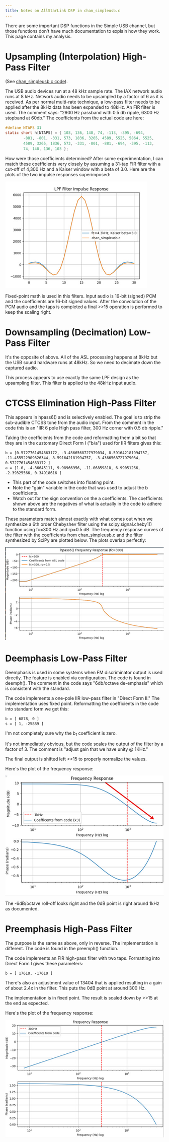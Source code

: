 ```yaml
---
title: Notes on AllStarLink DSP in chan_simpleusb.c
---
```


There are some important DSP functions in the Simple USB channel, but
those functions don't have much documentation to explain how they work.
This page contains my analysis.

# Upsampling (Interpolation) High-Pass Filter

(See [chan_simpleusb.c code](https://github.com/AllStarLink/app_rpt/blob/f8e4aee84bfeeb4c3acf3ccd2c1a0cdefaef1936/channels/chan_simpleusb.c#L2130)).

The USB audio devices run at a 48 kHz sample rate. The IAX network audio 
runs at 8 kHz. Network audio needs to be upsampled by a factor of 6 as 
it is received. As per normal 
multi-rate technique, a low-pass filter needs to be applied after the 
8kHz data has been expanded to 48kHz. An FIR filter is used. The comment
says: "2900 Hz passband with 0.5 db ripple, 6300 Hz stopband at 60db."
The coefficients from the actual code are here:

```c
#define	NTAPS 31
static short h[NTAPS] = { 103, 136, 148, 74, -113, -395, -694,
        -881, -801, -331, 573, 1836, 3265, 4589, 5525, 5864, 5525,
        4589, 3265, 1836, 573, -331, -801, -881, -694, -395, -113,
        74, 148, 136, 103 };
```

How were those coefficients determined? After some experimentation, I can match 
these coefficients very closely
by assuming a 31-tap FIR filter with a cut-off of 4,300 Hz and a Kaiser
window with a beta of 3.0. Here are the plots of the two impulse responses
superimposed:

![LPF Analysis](/assets/images/asl-lpf-1.jpg)

Fixed-point math is used in this filters. Input audio is 16-bit (signed)
PCM and the coefficients are 16-bit signed values.  After the convolution 
of the PCM audio and the taps is completed a final >>15 operation is performed
to keep the scaling right.

# Downsampling (Decimation) Low-Pass Filter

It's the opposite of above. All of the ASL processing happens at 8kHz but the 
USB sound hardware runs at 48kHz. So we need to decimate down the captured audio.

This process appears to use exactly the same LPF design as the upsampling filter.
This filter is applied to the 48kHz input audio.

# CTCSS Elimination High-Pass Filter

This appears in hpass6() and is selectively enabled. The goal is to strip 
the sub-audible CTCSS tone from the audio input.  From the comment in the
code this is an "IIR 6 pole High pass filter, 300 Hz corner with 0.5 db ripple."

Taking the coefficients from the code and reformatting them a bit so that they 
are in the customary Direct Form I ("b/a") used for IIR filters gives this:

```
b = [0.5727761454663172, -3.4366568727979034, 8.591642181994757, -11.455522909326344, 8.591642181994757, -3.4366568727979034, 0.5727761454663172 ]
a = [1.0, -4.86645111, 9.98966956, -11.06859818, 6.99051266, -2.39325566, 0.34918616 ]
```

* This part of the code switches into floating point.
* Note the "gain" variable in the code that was used to adjust the b coefficients.
* Watch out for the sign convention on the a coefficients. The coefficients shown
above are the negatives of what is actually in the code to adhere to the standard form.

These parameters match almost exactly with what comes out when we synthesize a 
6th order Chebyshev filter using the scipy.signal.cheby1() function using fc=300 Hz and rp=0.5 dB.
The frequency response curves of the filter with the coefficients from chan_simpleusb.c
and the filter synthesized by SciPy are plotted below. The plots overlap perfectly:

![HPF Analysis](/assets/images/asl-hpf-1.jpg)

# Deemphasis Low-Pass Filter

Deemphasis is used in some systems when FM discriminator output is used directly. 
The feature is enabled via configuration. The code is found in deemph(). The comment 
in the code says "6db/octave de-emphasis" which is consistent with the standard.

The code implements a one-pole IIR low-pass filter in "Direct Form II." The implementation
uses fixed point. Reformatting the coefficients in the code into standard form we get this:

```
b = [ 6878, 0 ]
s = [ 1, -25889 ]
```

I'm not completely sure why the b<sub>1</sub> coefficient is zero.

It's not immediately obvious, but the code scales the output of the filter 
by a factor of 3.  The comment is "adjust gain that we have unity @ 1KHz."

The final output is shifted left >>15 to properly normalize the values.

Here's the plot of the frequency response: 

![LPF Analysis](/assets/images/asl-lpf-2.jpg)

The -6dB/octave roll-off looks right
and the 0dB point is right around 1kHz as documented.

# Preemphasis High-Pass Filter

The purpose is the same as above, only in reverse. The implementation 
is different. The code is found in the preemph() function. 

The code implements an FIR high-pass filter with two taps. Formatting into
Direct Form I gives these parameters:

```
b = [ 17610, -17610 ]
```

There's also an adjustment value of 13404 that is applied resulting
in a gain of about 2.4x in the filter. This puts the 0dB point at
around 300 Hz.

The implementation is in fixed point. The result is scaled down by >>15 
at the end as expected.

Here's the plot of the frequency response: 

![HPF Analysis](/assets/images/asl-hpf-2.jpg)





